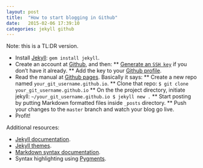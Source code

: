```yaml
---
layout: post
title:  "How to start blogging in Github"
date:   2015-02-06 17:39:10
categories: jekyll github
---
```


Note: this is a TL:DR version.

* Install [Jekyll](http://jekyllrb.com/): `gem install jekyll`.
* Create an account at [Github](https://github.com/), and then:
** [Generate an `SSH key`](https://help.github.com/articles/generating-ssh-keys/) if you don’t have it already.
** Add the key to your [Github profile](https://github.com/settings/ssh).
* Read the manual at [Github pages](https://pages.github.com/). Basically it says:
** Create a new repo named `your_git_username.github.io`.
** Clone that repo: `$ git clone your_git_username.github.io`
** On the the project directory, initiate jekyll: `~/your_git_username.github.io $ jekyll new .`
** Start posting by putting Markdown formatted files inside `_posts` directory.
** Push your changes to the `master` branch and watch your blog go live.
* Profit!

Additional resources: 
* [Jekyll documentation](http://jekyllrb.com/docs/home/).
* [Jekyll themes](http://jekyllthemes.org/).
* [Markdown syntax documentation](http://daringfireball.net/projects/markdown/syntax).
* Syntax highlighting using [Pygments](http://pygments.org/).
